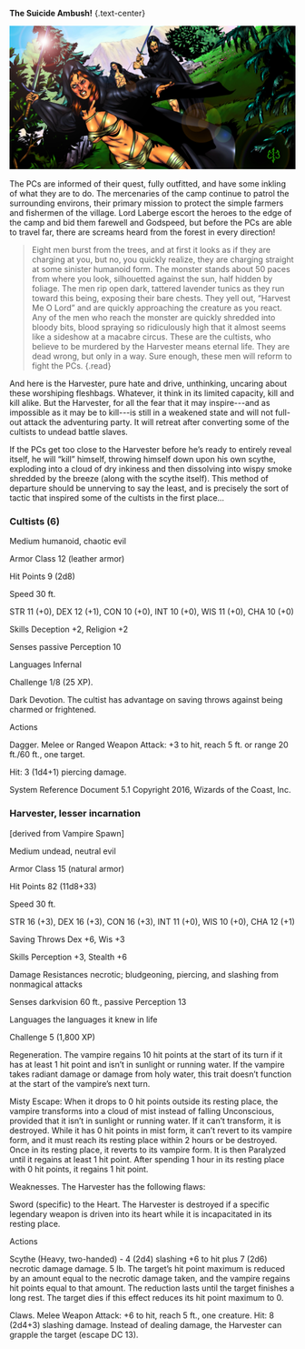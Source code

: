 **The Suicide Ambush!** {.text-center}

![The ambush](/Images/Cultist-Ambush.jpg)

The PCs are informed of their quest, fully outfitted, and have some inkling of what they are to do. The mercenaries of the camp continue to patrol the surrounding environs, their primary mission to protect the simple farmers and fishermen of the village. Lord Laberge escort the heroes to the edge of the camp and bid them farewell and Godspeed, but before the PCs are able to travel far, there are screams heard from the forest in every direction!

> Eight men burst from the trees, and at first it looks as if they are charging at you, but no, you quickly realize, they are charging straight at some sinister humanoid form. The monster stands about 50 paces from where you look, silhouetted against the sun, half hidden by foliage. The men rip open dark, tattered lavender tunics as they run toward this being, exposing their bare chests. They yell out, “Harvest Me O Lord” and are quickly approaching the creature as you react. Any of the men who reach the monster are quickly shredded into bloody bits, blood spraying so ridiculously high that it almost seems like a sideshow at a macabre circus. These are the cultists, who believe to be murdered by the Harvester means eternal life. They are dead wrong, but only in a way. Sure enough, these men will reform to fight the PCs.  {.read} 

And here is the Harvester, pure hate and drive, unthinking, uncaring about these worshiping fleshbags. Whatever, it think in its limited capacity, kill and kill alike. But the Harvester, for all the fear that it may inspire---and as impossible as it may be to kill---is still in a weakened state and will not full-out attack the adventuring party. It will retreat after converting some of the cultists to undead battle slaves.

If the PCs get too close to the Harvester before he’s ready to entirely reveal itself, he will “kill” himself, throwing himself down upon his own scythe, exploding into a cloud of dry inkiness and then dissolving into wispy smoke shredded by the breeze (along with the scythe itself). This method of departure should be unnerving to say the least, and is precisely the sort of tactic that inspired some of the cultists in the first place...

### Cultists (6)

Medium humanoid, chaotic evil

Armor Class 12 (leather armor)

Hit Points 9 (2d8)

Speed 30 ft.

STR 11 (+0), DEX 12 (+1), CON 10 (+0), INT 10 (+0), WIS 11 (+0), CHA 10 (+0)

Skills Deception +2, Religion +2

Senses passive Perception 10

Languages Infernal

Challenge 1/8 (25 XP).

Dark Devotion. The cultist has advantage on saving throws against being charmed or frightened.

Actions

Dagger. Melee or Ranged Weapon Attack: +3 to hit, reach 5 ft. or range 20 ft./60 ft., one target.

Hit: 3 (1d4+1) piercing damage.

System Reference Document 5.1 Copyright 2016, Wizards of the Coast, Inc.

### Harvester, lesser incarnation

[derived from Vampire Spawn]

Medium undead, neutral evil

Armor Class 15 (natural armor)

Hit Points 82 (11d8+33)

Speed 30 ft.

STR 16 (+3), DEX 16 (+3), CON 16 (+3), INT 11 (+0), WIS 10 (+0), CHA 12 (+1)

Saving Throws Dex +6, Wis +3

Skills Perception +3, Stealth +6

Damage Resistances necrotic; bludgeoning, piercing, and slashing from nonmagical attacks

Senses darkvision 60 ft., passive Perception 13

Languages the languages it knew in life

Challenge 5 (1,800 XP)

Regeneration. The vampire regains 10 hit points at the start of its turn if it has at least 1 hit point and isn’t in sunlight or running water. If the vampire takes radiant damage or damage from holy water, this trait doesn’t function at the start of the vampire’s next turn.

Misty Escape: When it drops to 0 hit points outside its resting place, the vampire transforms into a cloud of mist instead of falling Unconscious, provided that it isn’t in sunlight or running water. If it can’t transform, it is destroyed. While it has 0 hit points in mist form, it can’t revert to its vampire form, and it must reach its resting place within 2 hours or be destroyed. Once in its resting place, it reverts to its vampire form. It is then Paralyzed until it regains at least 1 hit point. After spending 1 hour in its resting place with 0 hit points, it regains 1 hit point.

Weaknesses. The Harvester has the following flaws:

Sword (specific) to the Heart. The Harvester is destroyed if a specific legendary weapon is driven into its heart while it is incapacitated in its resting place.

Actions

Scythe (Heavy, two-handed) - 4 (2d4) slashing +6 to hit plus 7 (2d6) necrotic damage damage. 5 lb. The target’s hit point maximum is reduced by an amount equal to the necrotic damage taken, and the vampire regains hit points equal to that amount. The reduction lasts until the target finishes a long rest. The target dies if this effect reduces its hit point maximum to 0.

Claws. Melee Weapon Attack: +6 to hit, reach 5 ft., one creature. Hit: 8 (2d4+3) slashing damage. Instead of dealing damage, the Harvester can grapple the target (escape DC 13).